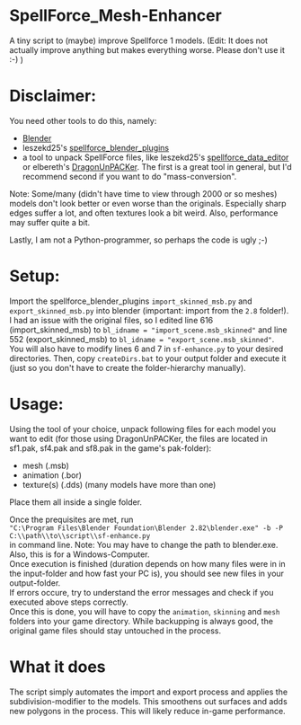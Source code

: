 # SpellForce_Mesh-Enhancer
A tiny script to (maybe) improve Spellforce 1 models.
(Edit: It does not actually improve anything but makes everything worse. Please don't use it :-) )

# Disclaimer:
You need other tools to do this, namely:
- [Blender](https://www.blender.org/download/)
- leszekd25's [spellforce_blender_plugins](https://github.com/leszekd25/spellforce_blender_plugins)
- a tool to unpack SpellForce files, like leszekd25's [spellforce_data_editor](https://github.com/leszekd25/spellforce_data_editor) or elbereth's [DragonUnPACKer](https://github.com/elbereth/DragonUnPACKer/). The first is a great tool in general, but I'd recommend second if you want to do "mass-conversion".  
  
Note: Some/many (didn't have time to view through 2000 or so meshes) models don't look better or even worse than the originals. Especially sharp edges suffer a lot, and often textures look a bit weird. Also, performance may suffer quite a bit.  
  
Lastly, I am not a Python-programmer, so perhaps the code is ugly ;-)

# Setup:
Import the spellforce_blender_plugins `import_skinned_msb.py` and `export_skinned_msb.py` into blender (important: import from the `2.8` folder!).  
I had an issue with the original files, so I edited line 616 (import_skinned_msb) to `bl_idname = "import_scene.msb_skinned"` and line 552 (export_skinned_msb) to `bl_idname = "export_scene.msb_skinned"`.  
You will also have to modify lines 6 and 7 in `sf-enhance.py` to your desired directories. Then, copy `createDirs.bat` to your output folder and execute it (just so you don't have to create the folder-hierarchy manually).

# Usage:
Using the tool of your choice, unpack following files for each model you want to edit (for those using DragonUnPACKer, the files are located in sf1.pak, sf4.pak and sf8.pak in the game's pak-folder):
- mesh (.msb)
- animation (.bor)
- texture(s) (.dds) (many models have more than one)  
  
Place them all inside a single folder.  
  
Once the prequisites are met, run  
`"C:\Program Files\Blender Foundation\Blender 2.82\blender.exe" -b -P C:\\path\\to\\script\\sf-enhance.py`  
in command line.
Note: You may have to change the path to blender.exe. Also, this is for a Windows-Computer.  
Once execution is finished (duration depends on how many files were in in the input-folder and how fast your PC is), you should see new files in your output-folder.  
If errors occure, try to understand the error messages and check if you executed above steps correctly.  
Once this is done, you will have to copy the `animation`, `skinning` and `mesh` folders into your game directory. While backupping is always good, the original game files should stay untouched in the process.

# What it does
The script simply automates the import and export process and applies the subdivision-modifier to the models. This smoothens out surfaces and adds new polygons in the process. This will likely reduce in-game performance.  
